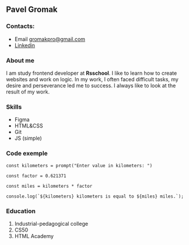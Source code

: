 ## Pavel Gromak


### Contacts:

* Email gromakpro@gmail.com
* [Linkedin](https://www.linkedin.com/in/pavel-gromak/)

### About me

I am study frontend developer at __Rsschool__. I like to learn how to create websites and work on logic.
In my work, I often faced difficult tasks, my desire and perseverance led me to success.
I always like to look at the result of my work. 

### Skills

* Figma
* HTML&CSS
* Git
* JS (simple)

### Code exemple

```
const kilometers = prompt("Enter value in kilometers: ")

const factor = 0.621371

const miles = kilometers * factor

console.log(`${kilometers} kilometers is equal to ${miles} miles.`);
```

### Education

1. Industrial-pedagogical college
2. CS50
3. HTML Academy


